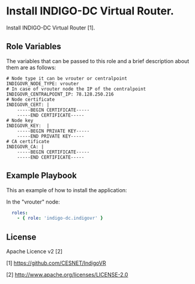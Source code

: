 Install INDIGO-DC Virtual Router.
===========================================================================

Install INDIGO-DC Virtual Router [1].


Role Variables
--------------

The variables that can be passed to this role and a brief description about them are as follows:

	# Node type it can be vrouter or centralpoint
	INDIGOVR_NODE_TYPE: vrouter
	# In case of vrouter node the IP of the centralpoint
	INDIGOVR_CENTRALPOINT_IP: 78.128.250.216
	# Node certificate
	INDIGOVR_CERT: |
	    -----BEGIN CERTIFICATE-----
	    -----END CERTIFICATE-----
	# Node key
	INDIGOVR_KEY:  |
	    -----BEGIN PRIVATE KEY-----
	    -----END PRIVATE KEY-----
	# CA certificate
	INDIGOVR_CA: | 
	    -----BEGIN CERTIFICATE-----
	    -----END CERTIFICATE-----


Example Playbook
----------------

This an example of how to install the application:

In the "vrouter" node:
```yml
  roles:
    - { role: 'indigo-dc.indigovr' }
```

License
-------

Apache Licence v2 [2]

[1] https://github.com/CESNET/IndigoVR

[2] http://www.apache.org/licenses/LICENSE-2.0

